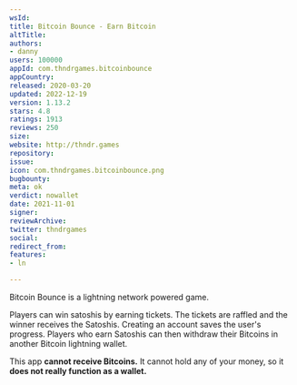 ```yaml
---
wsId: 
title: Bitcoin Bounce - Earn Bitcoin
altTitle: 
authors:
- danny
users: 100000
appId: com.thndrgames.bitcoinbounce
appCountry: 
released: 2020-03-20
updated: 2022-12-19
version: 1.13.2
stars: 4.8
ratings: 1913
reviews: 250
size: 
website: http://thndr.games
repository: 
issue: 
icon: com.thndrgames.bitcoinbounce.png
bugbounty: 
meta: ok
verdict: nowallet
date: 2021-11-01
signer: 
reviewArchive: 
twitter: thndrgames
social: 
redirect_from: 
features:
- ln

---
```


Bitcoin Bounce is a lightning network powered game.

Players can win satoshis by earning tickets. The tickets are raffled and the winner receives the Satoshis. Creating an account saves the user's progress. Players who earn Satoshis can then withdraw their Bitcoins in another Bitcoin lightning wallet.

This app **cannot receive Bitcoins.** It cannot hold any of your money, so it **does not really function as a wallet.**
